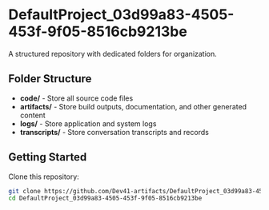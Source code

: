 # DefaultProject_03d99a83-4505-453f-9f05-8516cb9213be
A structured repository with dedicated folders for organization.

## Folder Structure

- **code/** - Store all source code files
- **artifacts/** - Store build outputs, documentation, and other generated content
- **logs/** - Store application and system logs
- **transcripts/** - Store conversation transcripts and records

## Getting Started

Clone this repository:
```bash
git clone https://github.com/Dev41-artifacts/DefaultProject_03d99a83-4505-453f-9f05-8516cb9213be
cd DefaultProject_03d99a83-4505-453f-9f05-8516cb9213be
```

